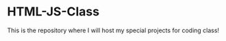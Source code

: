 # HTML-JS-Class
<t>This is the repository where I will host my special projects for coding class!</t>
